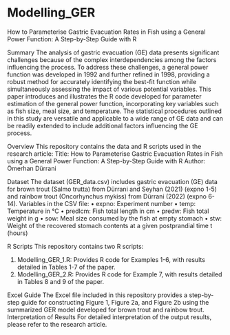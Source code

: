 # Modelling_GER

How to Parameterise Gastric Evacuation Rates in Fish using a General Power Function: A Step-by-Step Guide with R

Summary
The analysis of gastric evacuation (GE) data presents significant challenges because of the complex interdependencies among the factors influencing the process. To address these challenges, a general power function was developed in 1992 and further refined in 1998, providing a robust method for accurately identifying the best-fit function while simultaneously assessing the impact of various potential variables. This paper introduces and illustrates the R code developed for parameter estimation of the general power function, incorporating key variables such as fish size, meal size, and temperature. The statistical procedures outlined in this study are versatile and applicable to a wide range of GE data and can be readily extended to include additional factors influencing the GE process.

Overview
This repository contains the data and R scripts used in the research article:
Title: How to Parameterise Gastric Evacuation Rates in Fish using a General Power Function: A Step-by-Step Guide with R
Author: Ömerhan Dürrani

Dataset
The dataset (GER_data.csv) includes gastric evacuation (GE) data for brown trout (Salmo trutta) from Dürrani and Seyhan (2021) (expno 1-5) and rainbow trout (Oncorhynchus mykiss) from Dürrani (2022) (expno 6-14).
Variables in the CSV file:
•	expno: Experiment number
•	temp: Temperature in °C
•	predlcm: Fish total length in cm
•	predw: Fish total weight in g
•	sow: Meal size consumed by the fish at empty stomach
•	stw: Weight of the recovered stomach contents at a given postprandial time t (hours)

R Scripts
This repository contains two R scripts:
1.	Modelling_GER_1.R: Provides R code for Examples 1-6, with results detailed in Tables 1-7 of the paper.
2.	Modelling_GER_2.R: Provides R code for Example 7, with results detailed in Tables 8 and 9 of the paper.

Excel Guide
The Excel file included in this repository provides a step-by-step guide for constructing Figure 1, Figure 2a, and Figure 2b using the summarized GER model developed for brown trout and rainbow trout.
Interpretation of Results
For detailed interpretation of the output results, please refer to the research article.



